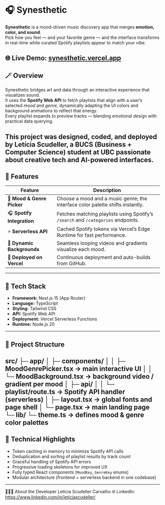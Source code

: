 # 🎧 Synesthetic

**Synesthetic** is a mood-driven music discovery app that merges **emotion, color, and sound**.  
Pick how you feel — and your favorite genre — and the interface transforms in real-time while curated Spotify playlists appear to match your vibe.

🌐 **Live Demo:** [synesthetic.vercel.app](https://synesthetic.vercel.app)
---

## 🪄 Overview

Synesthetic bridges art and data through an interactive experience that visualizes sound.  
It uses the **Spotify Web API** to fetch playlists that align with a user’s selected *mood* and *genre*, dynamically adapting the UI colors and background animations to reflect that energy.  
Every playlist expands to preview tracks — blending emotional design with practical data querying.

This project was designed, coded, and deployed by **Letícia Scudeller**, a BUCS (Business + Computer Science) student at UBC passionate about creative tech and AI-powered interfaces.
---

## 🚀 Features

| Feature | Description |
|----------|-------------|
| 🎨 **Mood & Genre Picker** | Choose a mood and a music genre; the interface color palette shifts instantly. |
| 🎧 **Spotify Integration** | Fetches matching playlists using Spotify’s `/search` and `/categories` endpoints. |
| ⚡ **Serverless API** | Cached Spotify tokens via Vercel’s Edge Runtime for fast performance. |
| 🌈 **Dynamic Backgrounds** | Seamless looping videos and gradients visualize each mood. |
| 💽 **Deployed on Vercel** | Continuous deployment and auto-builds from GitHub. |

---

## 🧰 Tech Stack

- **Framework:** Next.js 15 (App Router)
- **Language:** TypeScript
- **Styling:** Tailwind CSS
- **API:** Spotify Web API
- **Deployment:** Vercel Serverless Functions
- **Runtime:** Node.js 20

---

## 📁 Project Structure
src/
├─ app/
│   ├─ components/
│   │   ├─ MoodGenrePicker.tsx     → main interactive UI
│   │   └─ MoodBackground.tsx      → background video / gradient per mood
│   ├─ api/
│   │   └─ playlist/route.ts       → Spotify API handler (serverless)
│   ├─ layout.tsx                  → global fonts and page shell
│   └─ page.tsx                    → main landing page
└─ lib/
└─ theme.ts                    → defines mood & genre color palettes
---

## 🧠 Technical Highlights

- Token caching in memory to minimize Spotify API calls  
- Deduplication and sorting of playlist results by track count  
- Graceful handling of Spotify API errors  
- Progressive loading skeletons for improved UX  
- Fully typed React components (`MoodKey`, `GenreKey` enums)  
- Modular architecture (frontend + serverless backend in one codebase)

---
👩🏻‍💻 About the Developer
Letícia Scudeller Carvalho
🌐 LinkedIn: https://www.linkedin.com/in/leticiascudeller/
